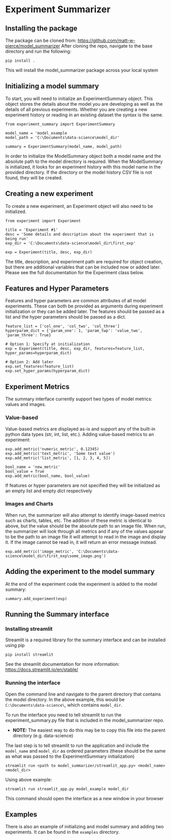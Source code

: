 # Experiment Summarizer

## Installing the package
The package can be cloned from: https://github.com/matt-w-pierce/model_summarizer
After cloning the repo, navigate to the base directory and run the following:

    pip install .
    
This will install the model_summarizer package across your local system

## Initializing a model summary
To start, you will need to initialize an ExperimentSummary object. This object stores the details about the model you are developing as well as the details of all previous experiments.
Whether you are creating a new experiment history or reading in an existing dataset the syntax is the same.

    from experiment_summary import ExperimentSummary
    
    model_name = 'model_example
    model_path = 'C:\Documents\data-science\model_dir'
    
    summary = ExperimentSummary(model_name, model_path)

In order to initialize the ModelSummary object both a model name and the absolute path to the model directory is required. 
When the ModelSummary is initialized, it looks for an experiment history with this model name in the provided directory. If the directory or the model history CSV file is not found, they will be created.

## Creating a new experiment
To create a new experiment, an Experiment object will also need to be initialized.

    from experiment import Experiment
    
    title = 'Experiment #1'
    desc = 'Some details and description about the experiment that is being run'
    exp_dir = 'C:\Documents\data-science\model_dir\first_exp'
    
    exp = Experiment(title, desc, exp_dir)
    
The title, description, and experiment path are required for object creation, but there are additional variables that can be included now or added later.
Please see the full documentation for the Experiment class below. 

## Features and Hyper Parameters
Features and hyper parameters are common attributes of all model experiments. 
These can both be provided as arguments during experiment initialization or they can be added later.
The features should be passed as a list and the hyper parameters should be passed as a dict.

    feature_list = ['col_one', 'col_two', 'col_three']
    hyperparam_dict = {'param_one': 1, 'param_twp': 'value_two', 'param_three': True}
    
    # Option 1: Specify at initialization
    exp = Experiment(title, desc, exp_dir, features=feature_list, hyper_params=hyperparam_dict)
    
    # Option 2: Add later
    exp.set_features(feature_list)
    exp.set_hyper_params(hyperparam_dict)
    

## Experiment Metrics
The summary interface currently support two types of model metrics: values and images. 
### Value-based
Value-based metrics are displayed as-is and support any of the built-in python data types (str, int, list, etc.). 
Adding value-based metrics to an experiment:

    exp.add_metric('numeric_metric', 0.12345)
    exp.add_metric('text_metric', 'Some text value')
    exp.add_metric('list_metric', [1, 2, 3, 4, 5])
    
    bool_name = 'new_metric'
    bool_value = True
    exp.add_metric(bool_name, bool_value)

If features or hyper parameters are not specified they will be initialized as an empty list and empty dict respectively

### Images and Charts
When run, the summarizer will also attempt to identify image-based metrics such as charts, tables, etc.
The addition of these metric is identical to above, but the value should be the absolute path to an image file. 
When run, the summarizer will look through all metrics and if any of the values appear to be the path to an image file it will attempt to read in the image and display it. 
If the image cannot be read in, it will return an error message instead. 

    exp.add_metric('image_metric', 'C:\Documents\data-science\model_dir\first_exp\some_image.png')
    
## Adding the experiment to the model summary
At the end of the experiment code the experiment is added to the model summary:

    summary.add_experiment(exp)

## Running the Summary interface
### Installing streamlit
Streamlit is a required library for the summary interface and can be installed using pip
    
    pip install streamlit
    
See the streamlit documentation for more information: https://docs.streamlit.io/en/stable/

### Running the interface
Open the command line and navigate to the parent directory that contains the model directory. In the above example, this would be `C:\Documents\data-science\`, which contains `model_dir`.

To run the interface you need to tell streamlit to run the experiment_summary.py file that is included in the model_summarizer repo. 
* **NOTE:** The easiest way to do this may be to copy this file into the parent directory (e.g. data-science)

The last step is to tell streamlit to run the application and include the `model_name` and `model_dir` as ordered parameters (these should be the same as what was passed to the ExperimentSummary initialization)

    streamlit run <path to model_summarizer/streamlit_app.py> <model_name> <model_dir>
    
Using above example:

    streamlit run streamlit_app.py model_example model_dir
    
This command should open the interface as a new window in your browser

## Examples
There is also an example of initializing and model summary and adding two experiments. It can be found in the ```examples``` directory. 